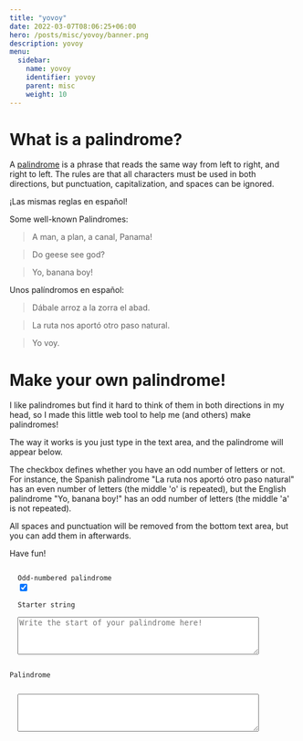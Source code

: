 ```yaml
---
title: "yovoy"
date: 2022-03-07T08:06:25+06:00
hero: /posts/misc/yovoy/banner.png
description: yovoy
menu:
  sidebar:
    name: yovoy
    identifier: yovoy
    parent: misc
    weight: 10
---
```


# What is a palindrome?

A [palindrome](https://en.wikipedia.org/wiki/Palindrome) is a phrase that reads
the same way from left to right, and right to left. The rules are that all characters
must be used in both directions, but punctuation, capitalization, and spaces can be
ignored.

¡Las mismas reglas en español!

Some well-known Palindromes:

> A man, a plan, a canal, Panama!

> Do geese see god?

> Yo, banana boy!

Unos palíndromos en español:

> Dábale arroz a la zorra el abad.

> La ruta nos aportó otro paso natural.

> Yo voy.

# Make your own palindrome!

I like palindromes but find it hard to think of them in both directions in my head,
so I made this little web tool to help me (and others) make palindromes!

The way it works is you just type in the text area, and the palindrome will appear below.

The checkbox defines whether you have an odd number of letters or not. For instance, the
Spanish palindrome "La ruta nos aportó otro paso natural"
has an even number of letters (the middle 'o' is repeated), but the English palindrome
"Yo, banana boy!" has an odd number of letters (the middle 'a' is not repeated).

All spaces and punctuation will be removed from the bottom text area, but you can add
them in afterwards.

Have fun!

<code>
  <label for="oddPalindrome">Odd-numbered palindrome</label>
  <input type="checkbox" id="oddPalindrome" name="oddPalindrome" value="oddPalindrome" checked=True><br>
  <label for="text">Starter string</label><br>
  <textarea id="text" value="" type="textArea" onInput="generatePalindrome()" rows=4 cols=50 placeholder="Write the start of your palindrome here!"></textarea>

  <label for="palindrome">Palindrome</label><br>
  <textarea id="palindrome" value="" type="textArea" rows=4 cols=50></textarea>
</code>
<div id="graph"></div>
<script src="/posts/misc/yovoy/script.js"></script>
